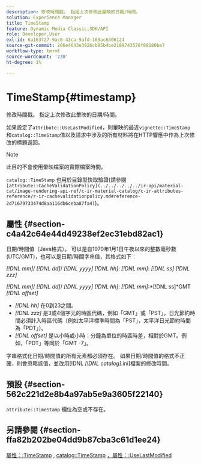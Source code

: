 ```yaml
---
description: 修改時間戳。 指定上次修改此暈映的日期/時間。
solution: Experience Manager
title: TimeStamp
feature: Dynamic Media Classic,SDK/API
role: Developer,User
exl-id: 6a163727-9ac6-43ca-9afd-169ac6306124
source-git-commit: 206e4643e3926cb85b4be2189743578f88180be7
workflow-type: tm+mt
source-wordcount: '230'
ht-degree: 1%

---
```


# TimeStamp{#timestamp}

修改時間戳。 指定上次修改此暈映的日期/時間。

如果設定了`attribute::UseLastModified`，則暈映的最近`vignette::TimeStamp`和`catalog::TimeStamp`值以及請求中涉及的所有材料將在HTTP響應中作為上次修改的標題返回。

>[!NOTE]
>
>此目的不會使用暈映檔案的實際檔案時間。

`catalog::TimeStamp` 也用於目錄型快取驗證(請參閱 ` [attribute::CacheValidationPolicy](../../../../../ir-api/material-cat/image-rendering-api-ref/c-ir-material-catalog/c-ir-attributes-reference/r-ir-cachevalidationpolicy.md#reference-2d71679733474d8aa116db6ceba87fa4)`)。

## 屬性 {#section-c4a42c64e44d49238ef2ec31ebd82ac1}

日期/時間值（Java格式）。 可以是自1970年1月1日午夜以來的整數毫秒數(UTC/GMT)，也可以是日期/時間字串值，其格式如下：

*[!DNL mm]*/  *[!DNL dd]*/  *[!DNL yyyy]* *[!DNL hh]*: *[!DNL mm]*:  *[!DNL ss]* *[!DNL zzz]*

*[!DNL mm]*/  *[!DNL dd]*/  *[!DNL yyyy]* *[!DNL hh]*: *[!DNL mm]*:*[!DNL ss]*GMT  *[!DNL offset]*

* *[!DNL hh]* 在0到23之間。
* *[!DNL zzz]* 是3或4個字元的時區代碼，例如「GMT」或「PST」。日光節約時間必須計入時區代碼（例如太平洋標準時間為「PST」，太平洋日光節約時間為「PDT」）。
* *[!DNL offset]* 是以小時或小時：分鐘為單位的時區時差，相對於GMT。例如，「PDT」等同於「GMT -7」。

字串格式化日期/時間值的所有元素都必須存在。 如果日期/時間值的格式不正確，則會忽略該值，並改用[!DNL *[!DNL catalog]*.ini]檔案的修改時間。

## 預設 {#section-562c221d2e8b4a97ab5e9a3605f22140}

`attribute::TimeStamp` 欄位為空或不存在。

## 另請參閱 {#section-ffa82b202be04dd9b87cba3c61d1ee24}

[屬性：:TimeStamp](../../../../../ir-api/material-cat/image-rendering-api-ref/c-ir-material-catalog/c-ir-attributes-reference/r-ir-timestamp.md#reference-8373ad4ee03d4e4b9a8fc96cf42b3181) ,  [catalog::TimeStamp](../../../../../ir-api/material-cat/image-rendering-api-ref/c-ir-material-catalog/c-ir-material-data-reference/r-ir-timestamp-dataref.md#reference-6daf7973dc4f4b4e9e8165756db7c319) [，屬性：:UseLastModified](../../../../../ir-api/material-cat/image-rendering-api-ref/c-ir-material-catalog/c-ir-attributes-reference/r-ir-uselastmodified.md#reference-d2ab628c9e004fedbd38324866dbca1d)
